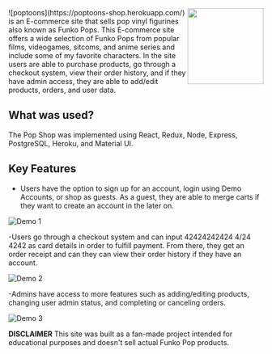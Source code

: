 <img align="right" src="https://github.com/Tandid/poptoons-shop/blob/main/client/public/images/logo.png" width=150px>
![poptoons](https://poptoons-shop.herokuapp.com/) is an E-commerce site that sells pop vinyl figurines also known as Funko Pops. This E-commerce site offers a wide selection of Funko Pops from popular films, videogames, sitcoms, and anime series and include some of my favorite characters. In the site users are able to purchase products, go through a checkout system, view their order history, and if they have admin access, they are able to add/edit products, orders, and user data.

<br/>

## What was used?

The Pop Shop was implemented using React, Redux, Node, Express, PostgreSQL, Heroku, and Material UI.

## Key Features

- Users have the option to sign up for an account, login using Demo Accounts, or shop as guests. As a guest, they are able to merge carts if they want to create an account in the later on.

![Demo 1](https://github.com/Tandid/poptoons-shop/blob/main/client/public/images/poptoons1.gif)

-Users go through a checkout system and can input 42424242424 4/24 4242 as card details in order to fulfill payment. From there, they get an order receipt and can they can view their order history if they have an account.

![Demo 2](https://github.com/Tandid/poptoons-shop/blob/main/client/public/images/poptoons2.gif)

-Admins have access to more features such as adding/editing products, changing user admin status, and completing or canceling orders.

![Demo 3](https://github.com/Tandid/poptoons-shop/blob/main/client/public/images/poptoons3.gif)

**DISCLAIMER** This site was built as a fan-made project intended for educational purposes and doesn't sell actual Funko Pop products.
